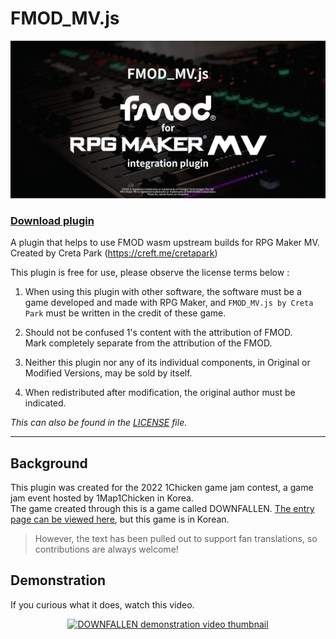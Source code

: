 # FMOD_MV.js

<p align="center">
  <img alt="FMOD_MV.js" width="640" src="./og-image.png"/>
</p>

### [Download plugin](https://github.com/creta5164/fmod-rmmv/releases)

A plugin that helps to use FMOD wasm upstream builds for RPG Maker MV.  
Created by Creta Park (https://creft.me/cretapark)

This plugin is free for use, please observe the license terms below :

1. When using this plugin with other software, the software must be
   a game developed and made with RPG Maker, and `FMOD_MV.js by Creta Park`
   must be written in the credit of these game.

2. Should not be confused 1's content with the attribution of FMOD.  
   Mark completely separate from the attribution of the FMOD.

3. Neither this plugin nor any of its individual components,
   in Original or Modified Versions, may be sold by itself.

4. When redistributed after modification, the original author must be indicated.

*This can also be found in the [LICENSE](https://github.com/creta5164/fmod-rmmv/blob/main/LICENSE) file.*

---

## Background

This plugin was created for the 2022 1Chicken game jam contest, a game jam event hosted by 1Map1Chicken in Korea.  
The game created through this is a game called DOWNFALLEN.
[The entry page can be viewed here](https://1map1chicken.com/entries/jam2022/downfallen-다운폴른), but this game is in Korean.
> However, the text has been pulled out to support fan translations, so contributions are always welcome!

## Demonstration

If you curious what it does, watch this video.

<p align="center">
  <a href="https://youtu.be/YcVaRldGb4c">
    <img alt="DOWNFALLEN demonstration video thumbnail" width="640" src="https://img.youtube.com/vi/YcVaRldGb4c/maxresdefault.jpg"/>
  </a>
</p>